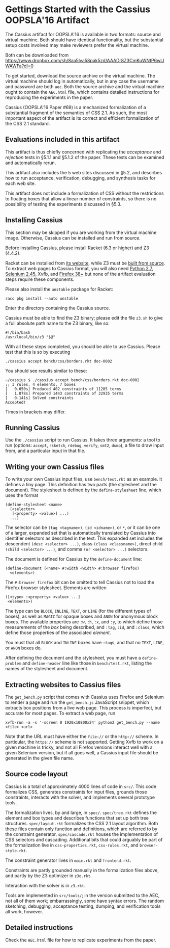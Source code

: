 Gettings Started with the Cassius OOPSLA'16 Artifact
=====================================================

The Cassius artifact for OOPSLA'16 is available in two formats: source
and virtual machine. Both should have identical functionality, but the
substantial setup costs involved may make reviewers prefer the virtual
machine.

Both can be downloaded from
https://www.dropbox.com/sh/8aa5lva58pak5zd/AAADr8Z3CmKuWNtP6wlJWAWFa?dl=0

To get started, download the source archive or the virtual machine.
The virtual machine should log in automatically, but in any case the
username and password are both `aec`. Both the source archive and the
virtual machine ought to contain the `AEC.html` file, which contains
detailed instructions for reproducing the experiments in the paper.

Cassius (OOPSLA'16 Paper #69) is a mechanized formalization of a
substantial fragment of the semantics of CSS 2.1. As such, the most
important aspect of the artifact is its correct and efficient
formalization of the CSS 2.1 standard.

Evaluations included in this artifact
-------------------------------------

This artifact is thus chiefly concerned with replicating the
*acceptance* and *rejection* tests in §5.1.1 and §5.1.2 of the paper.
These tests can be examined and automatically rerun.

This artifact also includes the 5 web sites discussed in §5.2, and
describes how to run acceptance, verification, debugging, and
synthesis tasks for each web site.

This artifact does not include a formalization of CSS without the
restrictions to floating boxes that allow a linear number of
constraints, so there is no possibility of testing the experiments
discussed in §5.3.

Installing Cassius
------------------

This section may be skipped if you are working from the virtual
machine image. Otherwise, Cassius can be installed and run from
source.

Before installing Cassius, please install Racket (6.3 or higher) and
Z3 (4.4.2).

Racket can be installed from
[its website](https://download.racket-lang.org/), while Z3 must be
[built from source](https://github.com/Z3Prover/z3). To extract web
pages to Cassius format, you will also need
[Python 2.7](https://python.org),
[Selenium 2.45](http://www.seleniumhq.org/), Xvfb, and
[Firefox 38+](https://firefox.com) but none of the artifact evaluation
steps require these components.

Please also install the `unstable` package for Racket:

    raco pkg install --auto unstable

Enter the directory containing the Cassius source.

Cassius must be able to find the Z3 binary; please edit the file
`z3.sh` to give a full absolute path name to the Z3 binary, like so:

    #!/bin/bash
    /usr/local/bin/z3 "$@"

With all these steps completed, you should be able to use Cassius.
Please test that this is so by executing

    ./cassius accept bench/css/borders.rkt doc-0002

You should see results similar to these:

    ~/cassius $ ./cassius accept bench/css/borders.rkt doc-0002
    ;; 3 rules, 4 elements, 7 boxes
    [   0.050s] Produced 402 constraints of 11285 terms
    [   1.878s] Prepared 1443 constraints of 32935 terms
    [   0.141s] Solved constraints
    Accepted!

Times in brackets may differ.

Running Cassius
---------------

Use the `./cassius` script to run Cassius. It takes three arguments: a
tool to run (options: `accept`, `rsketch`, `rdebug`, `verify`, `smt2`,
`dump`), a file to draw input from, and a particular input in that file.

Writing your own Cassius files
------------------------------

To write your own Cassius input files, use `bench/test.rkt` as an
example. It defines a tiny page. This definition has two parts (the
stylesheet and the document). The stylesheet is defined by the
`define-stylesheet` line, which uses the format

    (define-stylesheet <name>
      (<selector>
       [<property> <value>] ...)
      ...)

The selector can be `(tag <tagname>)`, `(id <idname>)`, or `*`, or it
can be one of a larger, expanded set that is automatically translated
by Cassius into identifier selectors as described in the text. This
expanded set includes the descendent `(desc <selector> ...)`, class
`(class <classname>)`, direct child `(child <selector> ...)`, and
comma `(or <selector> ...)` selectors.

The document is defined for Cassius by the `define-document` line:

    (define-document (<name> #:width <width> #:browser firefox)
      <elements>)

The `#:browser firefox` bit can be omitted to tell Cassius not to load
the Firefox browser stylesheet. Elements are written

    ([<type> :<property> <value> ...]
     <elements>)

The type can be `BLOCK`, `INLINE`, `TEXT`, or `LINE` (for the
different types of boxes), as well as `MAGIC` for opaque boxes and
`ANON` for anonymous block boxes. The available properties are `:w`,
`:h`, `:x`, and `:y`, to which define those measurements of the *box*
being described, and `:tag`, `:id`, and `:class`, which define those
properties of the associated *element*.

You must that all `BLOCK` and `INLINE` boxes have `:tag`s, and that no
`TEXT`, `LINE`, or `ANON` boxes do.

After defining the document and the stylesheet, you must have a
`define-problem` and `define-header` line like those in
`bench/test.rkt`, listing the names of the stylesheet and document.

Extracting websites to Cassius files
------------------------------------

The `get_bench.py` script that comes with Cassius uses Firefox and Selenium
to render a page and run the `get_bench.js` JavaScript snippet, which
extracts box positions from a live web page. This process is
imperfect, but accurate for most pages. To extract a web page, run

    xvfb-run -a -s '-screen 0 1920x10800x24' python2 get_bench.py --name <file> <url>

Note that the URL must have either the `file://` or the `http://`
scheme. In particular, the `https://` scheme is not supported. Getting
Xvfb to work on a given machine is tricky, and not all Firefox
versions interact well with a given Selenium version, but if all goes
well, a Cassius input file should be generated in the given file name.

Source code layout
------------------

Cassius is a total of approximately 4000 lines of code in `src/`. This
code formalizes CSS, generates constraints for input files, grounds
those constraints, interacts with the solver, and implements several
prototype tools.

The formalization lives, by and large, in `spec/`. `spec/tree.rkt`
defines the element and box types and describes functions that set up
both tree structures. `spec/layout.rkt` formalizes the CSS 2.1 layout
algorithm. Both these files contain only function and definitions,
which are referred to by the constraint generator. `spec/cascade.rkt`
houses the implementation of CSS selectors and cascading. Additional
bits that could arguably be part of the formalization live in
`css-properties.rkt`, `css-rules.rkt`, and `browser-style.rkt`.

The constraint generator lives in `main.rkt` and `frontend.rkt`.

Constraints are partly grounded manually in the formalization files
above, and partly by the Z3 optimizer in `z3o.rkt`.

Interaction with the solver is in `z3.rkt`.

Tools are implemented in `src/tools/`; in the version submitted to the
AEC, not all of them work; embarrassingly, some have syntax errors.
The random sketching, debugging, acceptance testing, dumping, and
verification tools all work, however.

Detailed instructions
---------------------

Check the `AEC.html` file for how to replicate experiments from the
paper.
